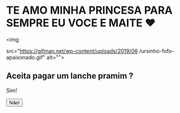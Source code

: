 <!DOCTYPE html>

<html lang="en">

<head>

<meta charset="UTF-8">

<meta http-equiv="X-UA-Compatible" content="IE=edge">

<meta name="viewport" content="width=device-width, initial-scale=1.0">

<title>Feliz 1.2 MESES TE AMO ❤️</title>
<style>

body{

background-color: red;

}

.painel{

margin: auto;

background-color: white;

width: 500px;

height: 500px;

border-radius: 20px;

text-align: center;

padding-top: 50px;

font-family: 'Franklin Gothic Medium', 'Arial Narrow',

Arial, sans-serif;

}

#sim{

height: 40px;

width: 60px;

background-color: red;

border: 2px solid white;

border-radius: 10px;

color: white;

margin-left: -50px;

}

#nao{

position: absolute;

height: 40px;

width: 60px;

background-color: red;

border: 2px solid white;

border-radius: 10px;

color: white;

margin-left: 10px;

CC

</style>

</head>

<body>

<div class="painel">

<h1> TE AMO MINHA PRINCESA PARA SEMPRE EU VOCE E MAITE ❤️</h1>

<img

src="https://gifman.net/wp-content/uploads/2019/06 /ursinho-fofo-apaixonado.gif" alt="">

<h2>Aceita pagar um lanche pramim ? </h2
<a href="https://www.youtube.com/watch?v=oRvND

-r57Us"><button id="sim" > Sim! </button></a>

<button onmouseover="fuja()" id="nao"> Não! </button>

</div>

<script>

function fuja(){

var botaoNao = document.getElementById("nao")

var largura Janela = window.innerWidth;

var altura Janela = window.innerHeight;

var maxX = largura Janela - botaoNao.offsetWidth;

var maxY = altura Janela - botaoNao.offsetHeight;

var aleatorioX = Math.floor(Math.random() * maxX);

var aleatorioY = Math.floor(Math.random() * maxY);

botaoNao.style.left = aleatorioX + "px";

botaoNao.style.top = aleatorioY + "px";

98

CC
}
</script>
</body>

</html>
